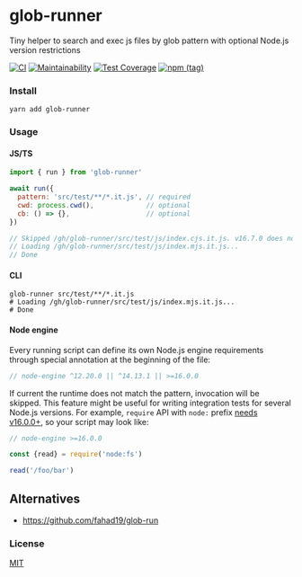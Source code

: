 # glob-runner
Tiny helper to search and exec js files by glob pattern with optional Node.js version restrictions

[![CI](https://github.com/antongolub/glob-runner/workflows/CI/badge.svg)](https://github.com/antongolub/glob-runner/actions)
[![Maintainability](https://api.codeclimate.com/v1/badges/5d67778a971ca545b8a2/maintainability)](https://codeclimate.com/github/antongolub/glob-runner/maintainability)
[![Test Coverage](https://api.codeclimate.com/v1/badges/5d67778a971ca545b8a2/test_coverage)](https://codeclimate.com/github/antongolub/glob-runner/test_coverage)
[![npm (tag)](https://img.shields.io/npm/v/glob-runner)](https://www.npmjs.com/package/glob-runner)

### Install
```shell
yarn add glob-runner
```

### Usage
#### JS/TS
```js
import { run } from 'glob-runner'

await run({
  pattern: 'src/test/**/*.it.js', // required
  cwd: process.cwd(),             // optional
  cb: () => {},                   // optional
})

// Skipped /gh/glob-runner/src/test/js/index.cjs.it.js. v16.7.0 does not satisfy ^12.20.0
// Loading /gh/glob-runner/src/test/js/index.mjs.it.js...
// Done
```

#### CLI
```shell
glob-runner src/test/**/*.it.js
# Loading /gh/glob-runner/src/test/js/index.mjs.it.js...
# Done
```

#### Node engine 
Every running script can define its own Node.js engine requirements
through special annotation at the beginning of the file:
```js
// node-engine ^12.20.0 || ^14.13.1 || >=16.0.0
```
If current the runtime does not match the pattern, invocation will be skipped.
This feature might be useful for writing integration tests for several Node.js versions.
For example, `require` API with `node:` prefix [needs v16.0.0+](https://nodejs.org/api/modules.html#modules_core_modules),
so your script may look like:

```js
// node-engine >=16.0.0

const {read} = require('node:fs')

read('/foo/bar')
```


## Alternatives
* https://github.com/fahad19/glob-run

### License
[MIT](./LICENSE)
